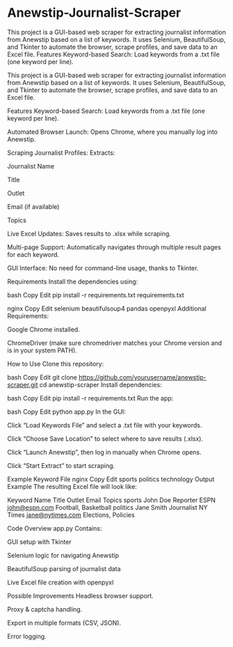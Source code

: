# Anewstip-Journalist-Scraper
This project is a GUI-based web scraper for extracting journalist information from Anewstip based on a list of keywords. It uses Selenium, BeautifulSoup, and Tkinter to automate the browser, scrape profiles, and save data to an Excel file.  Features Keyword-based Search: Load keywords from a .txt file (one keyword per line). 


This project is a GUI-based web scraper for extracting journalist information from Anewstip based on a list of keywords.
It uses Selenium, BeautifulSoup, and Tkinter to automate the browser, scrape profiles, and save data to an Excel file.

Features
Keyword-based Search: Load keywords from a .txt file (one keyword per line).

Automated Browser Launch: Opens Chrome, where you manually log into Anewstip.

Scraping Journalist Profiles: Extracts:

Journalist Name

Title

Outlet

Email (if available)

Topics

Live Excel Updates: Saves results to .xlsx while scraping.

Multi-page Support: Automatically navigates through multiple result pages for each keyword.

GUI Interface: No need for command-line usage, thanks to Tkinter.

Requirements
Install the dependencies using:

bash
Copy
Edit
pip install -r requirements.txt
requirements.txt

nginx
Copy
Edit
selenium
beautifulsoup4
pandas
openpyxl
Additional Requirements:

Google Chrome installed.

ChromeDriver (make sure chromedriver matches your Chrome version and is in your system PATH).

How to Use
Clone this repository:

bash
Copy
Edit
git clone https://github.com/yourusername/anewstip-scraper.git
cd anewstip-scraper
Install dependencies:

bash
Copy
Edit
pip install -r requirements.txt
Run the app:

bash
Copy
Edit
python app.py
In the GUI:

Click “Load Keywords File” and select a .txt file with your keywords.

Click “Choose Save Location” to select where to save results (.xlsx).

Click “Launch Anewstip”, then log in manually when Chrome opens.

Click “Start Extract” to start scraping.

Example Keyword File
nginx
Copy
Edit
sports
politics
technology
Output Example
The resulting Excel file will look like:

Keyword	Name	Title	Outlet	Email	Topics
sports	John Doe	Reporter	ESPN	john@espn.com	Football, Basketball
politics	Jane Smith	Journalist	NY Times	jane@nytimes.com	Elections, Policies

Code Overview
app.py
Contains:

GUI setup with Tkinter

Selenium logic for navigating Anewstip

BeautifulSoup parsing of journalist data

Live Excel file creation with openpyxl

Possible Improvements
Headless browser support.

Proxy & captcha handling.

Export in multiple formats (CSV, JSON).

Error logging.

